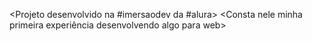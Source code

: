 <Projeto desenvolvido na #imersaodev da #alura>
<Consta nele minha primeira experiência desenvolvendo algo para web>
